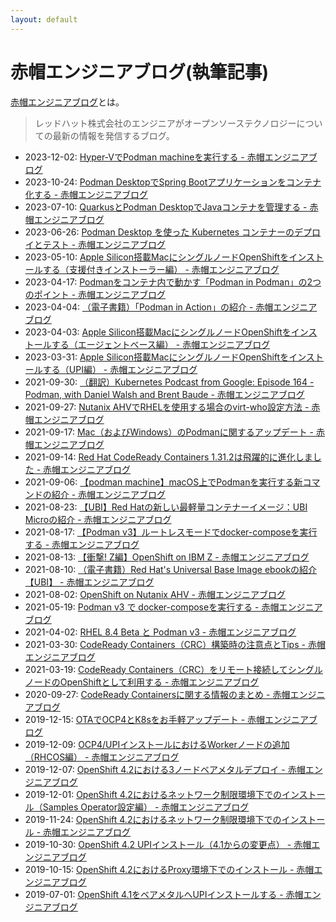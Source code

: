 ```yaml
---
layout: default
---
```


# 赤帽エンジニアブログ(執筆記事)

[赤帽エンジニアブログ](https://rheb.hatenablog.com/)とは。
>レッドハット株式会社のエンジニアがオープンソーステクノロジーについての最新の情報を発信するブログ。

- 2023-12-02: [Hyper-VでPodman machineを実行する - 赤帽エンジニアブログ](https://rheb.hatenablog.com/entry/podman-machine-on-hyperv)
- 2023-10-24: [Podman DesktopでSpring Bootアプリケーションをコンテナ化する - 赤帽エンジニアブログ](https://rheb.hatenablog.com/entry/containerize-spring-boot-application-podman-desktop)
- 2023-07-10: [QuarkusとPodman DesktopでJavaコンテナを管理する - 赤帽エンジニアブログ](https://rheb.hatenablog.com/entry/managing-java-containers-quarkus-and-podman-desktop)
- 2023-06-26: [Podman Desktop を使った Kubernetes コンテナーのデプロイとテスト - 赤帽エンジニアブログ](https://rheb.hatenablog.com/entry/deploy-and-test-kubernetes-containers-using-podman-desktop)
- 2023-05-10: [Apple Silicon搭載MacにシングルノードOpenShiftをインストールする（支援付きインストーラー編） - 赤帽エンジニアブログ](https://rheb.hatenablog.com/entry/sno-on-arm-mac-ai)
- 2023-04-17: [Podmanをコンテナ内で動かす「Podman in Podman」の2つのポイント - 赤帽エンジニアブログ](https://rheb.hatenablog.com/entry/podman-in-podman)
- 2023-04-04: [（電子書籍）「Podman in Action」の紹介 - 赤帽エンジニアブログ](https://rheb.hatenablog.com/entry/podman-in-action)
- 2023-04-03: [Apple Silicon搭載MacにシングルノードOpenShiftをインストールする（エージェントベース編） - 赤帽エンジニアブログ](https://rheb.hatenablog.com/entry/sno-on-arm-mac-abi)
- 2023-03-31: [Apple Silicon搭載MacにシングルノードOpenShiftをインストールする（UPI編） - 赤帽エンジニアブログ](https://rheb.hatenablog.com/entry/sno-on-arm-mac)
- 2021-09-30: [（翻訳）Kubernetes Podcast from Google: Episode 164 - Podman, with Daniel Walsh and Brent Baude - 赤帽エンジニアブログ](https://rheb.hatenablog.com/entry/k8s-podcast-164-podman-jp)
- 2021-09-27: [Nutanix AHVでRHELを使用する場合のvirt-who設定方法 - 赤帽エンジニアブログ](https://rheb.hatenablog.com/entry/nutanix-ahv-virt-who)
- 2021-09-17: [Mac（およびWindows）のPodmanに関するアップデート - 赤帽エンジニアブログ](https://rheb.hatenablog.com/entry/podman-on-macs)
- 2021-09-14: [Red Hat CodeReady Containers 1.31.2は飛躍的に進化しました - 赤帽エンジニアブログ](https://rheb.hatenablog.com/entry/red-hat-codeready-containers-1312-makes-leap)
- 2021-09-06: [【podman machine】macOS上でPodmanを実行する新コマンドの紹介 - 赤帽エンジニアブログ](https://rheb.hatenablog.com/entry/podman-machine)
- 2021-08-23: [【UBI】Red Hatの新しい最軽量コンテナーイメージ：UBI Microの紹介 - 赤帽エンジニアブログ](https://rheb.hatenablog.com/entry/ubi-micro)
- 2021-08-17: [【Podman v3】ルートレスモードでdocker-composeを実行する - 赤帽エンジニアブログ](https://rheb.hatenablog.com/entry/podman3-rootless-docker-compose)
- 2021-08-13: [【衝撃! Z編】OpenShift on IBM Z - 赤帽エンジニアブログ](https://rheb.hatenablog.com/entry/openshift-on-ibm-z)
- 2021-08-10: [（電子書籍）Red Hat's Universal Base Image ebookの紹介【UBI】 - 赤帽エンジニアブログ](https://rheb.hatenablog.com/entry/rh-ubi-ebook)
- 2021-08-02: [OpenShift on Nutanix AHV - 赤帽エンジニアブログ](https://rheb.hatenablog.com/entry/openshift-on-nutanix-ahv)
- 2021-05-19: [Podman v3 で docker-composeを実行する - 赤帽エンジニアブログ](https://rheb.hatenablog.com/entry/podman3_docker_compose)
- 2021-04-02: [RHEL 8.4 Beta と Podman v3 - 赤帽エンジニアブログ](https://rheb.hatenablog.com/entry/rhel84beta_podman3)
- 2021-03-30: [CodeReady Containers（CRC）構築時の注意点とTips - 赤帽エンジニアブログ](https://rheb.hatenablog.com/entry/2021/03/30/crc_tips)
- 2021-03-19: [CodeReady Containers（CRC）をリモート接続してシングルノードのOpenShiftとして利用する - 赤帽エンジニアブログ](https://rheb.hatenablog.com/entry/crc_remote_connecting)
- 2020-09-27: [CodeReady Containersに関する情報のまとめ - 赤帽エンジニアブログ](https://rheb.hatenablog.com/entry/codeready-containers)
- 2019-12-15: [OTAでOCP4とK8sをお手軽アップデート - 赤帽エンジニアブログ](https://rheb.hatenablog.com/entry/openshift4-ota-update)
- 2019-12-09: [OCP4/UPIインストールにおけるWorkerノードの追加（RHCOS編） - 赤帽エンジニアブログ](https://rheb.hatenablog.com/entry/openshift42-upi-add-rhcos)
- 2019-12-07: [OpenShift 4.2における3ノードベアメタルデプロイ - 赤帽エンジニアブログ](https://rheb.hatenablog.com/entry/openshift42-3node-baremetal)
- 2019-12-01: [OpenShift 4.2におけるネットワーク制限環境下でのインストール（Samples Operator設定編） - 赤帽エンジニアブログ](https://rheb.hatenablog.com/entry/openshift42-restricted-upi-samples-operator)
- 2019-11-24: [OpenShift 4.2におけるネットワーク制限環境下でのインストール - 赤帽エンジニアブログ](https://rheb.hatenablog.com/entry/openshift42-restricted-upi)
- 2019-10-30: [OpenShift 4.2 UPIインストール（4.1からの変更点） - 赤帽エンジニアブログ](https://rheb.hatenablog.com/entry/openshift42-upi-update)
- 2019-10-15: [OpenShift 4.2におけるProxy環境下でのインストール - 赤帽エンジニアブログ](https://rheb.hatenablog.com/entry/openshift42-proxy-upi)
- 2019-07-01: [OpenShift 4.1をベアメタルへUPIインストールする - 赤帽エンジニアブログ](https://rheb.hatenablog.com/entry/openshift41-baremetal-upi)